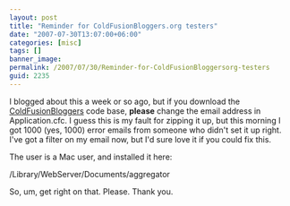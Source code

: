 ```yaml
---
layout: post
title: "Reminder for ColdFusionBloggers.org testers"
date: "2007-07-30T13:07:00+06:00"
categories: [misc]
tags: []
banner_image: 
permalink: /2007/07/30/Reminder-for-ColdFusionBloggersorg-testers
guid: 2235
---
```


I blogged about this a week or so ago, but if you download the <a href="http://www.coldfusionbloggers.org">ColdFusionBloggers</a> code base, <b>please</b> change the email address in Application.cfc. I guess this is my fault for zipping it up, but this morning I got 1000 (yes, 1000) error emails from someone who didn't set it up right. I've got a filter on my email now, but I'd sure love it if you could fix this.

The user is a Mac user, and installed it here:

/Library/WebServer/Documents/aggregator

So, um, get right on that. Please. Thank you.